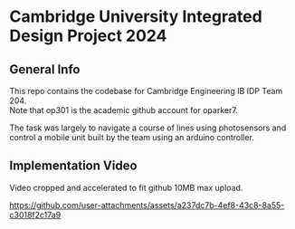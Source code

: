 # Cambridge University Integrated Design Project 2024

## General Info
This repo contains the codebase for Cambridge Engineering IB IDP Team 204.  
Note that op301 is the academic github account for oparker7.

The task was largely to navigate a course of lines using photosensors and control a mobile unit built by the team using an arduino controller. 

## Implementation Video
Video cropped and accelerated to fit github 10MB max upload.

https://github.com/user-attachments/assets/a237dc7b-4ef8-43c8-8a55-c3018f2c17a9


